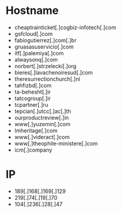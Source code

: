 # Hostname
- cheaptrainticket[.]cogbiz-infotech[.]com
- gsfcloud[.]com
- fabiogutierrez[.]com[.]br
- gruasasuservicio[.]com
- itf[.]palemiya[.]com
- alwaysonq[.]com
- norbert[.]strzelecki[.]org
- bieres[.]lavachenoiresud[.]com
- theresurrectionchurch[.]nl
- tahfizbd[.]com
- ta-behesht[.]ir
- tatcogroup[.]ir
- tcpartner[.]ru
- tepcian[.]utcc[.]ac[.]th
- ourproductreview[.]in
- www[.]yuzemin[.]com
- lmheritage[.]com
- www[.]videract[.]com
- www[.]theophile-ministere[.]com
- icm[.]company
# IP
- 189[.]168[.]169[.]129
- 219[.]74[.]19[.]70
- 104[.]236[.]28[.]47
